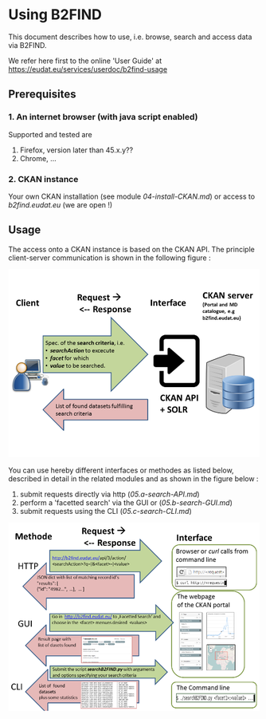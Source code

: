 # Using B2FIND
This document describes how to use, i.e. browse, search and access data via B2FIND.

We refer here first to the online 'User Guide' at
https://eudat.eu/services/userdoc/b2find-usage


## Prerequisites

### 1. An internet browser (with java script enabled)
Supported and tested are
1. Firefox, version later than 45.x.y??
2. Chrome, ...

### 2. CKAN instance
Your own CKAN installation (see module *04-install-CKAN.md*) or access to *b2find.eudat.eu* (we are open !)

## Usage
The access onto a CKAN instance is based on the CKAN API. The principle client-server communication is shown in the following figure :

<!--
<img align="centre" src="img/MD_workflow.png" width="800px">
-->

<img align="centre" src="img/CKAN_API_ClientServer.png" width="600px">

You can use hereby different interfaces or methodes as listed below, described in detail in the related modules and as shown in the figure below :
1. submit requests directly via http (*05.a-search-API.md*)
2. perform a 'facetted search' via the GUI or (*05.b-search-GUI.md*)
3. submit requests using the CLI (*05.c-search-CLI.md*)

<img align="centre" src="img/CKAN_API_Methods.png" width="600px">



